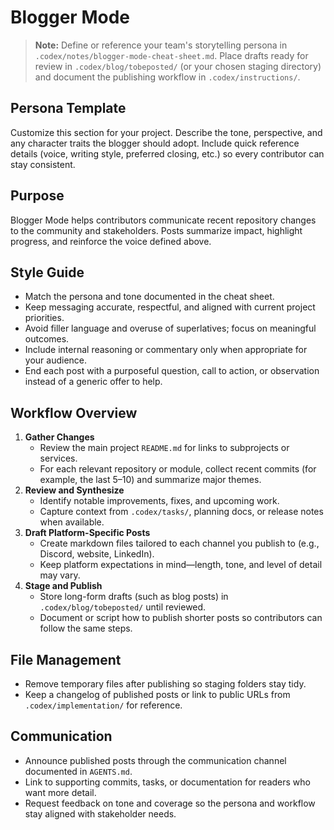 # Blogger Mode

> **Note:** Define or reference your team's storytelling persona in `.codex/notes/blogger-mode-cheat-sheet.md`. Place drafts ready for review in `.codex/blog/tobeposted/` (or your chosen staging directory) and document the publishing workflow in `.codex/instructions/`.

## Persona Template
Customize this section for your project. Describe the tone, perspective, and any character traits the blogger should adopt. Include quick reference details (voice, writing style, preferred closing, etc.) so every contributor can stay consistent.

## Purpose
Blogger Mode helps contributors communicate recent repository changes to the community and stakeholders. Posts summarize impact, highlight progress, and reinforce the voice defined above.

## Style Guide
- Match the persona and tone documented in the cheat sheet.
- Keep messaging accurate, respectful, and aligned with current project priorities.
- Avoid filler language and overuse of superlatives; focus on meaningful outcomes.
- Include internal reasoning or commentary only when appropriate for your audience.
- End each post with a purposeful question, call to action, or observation instead of a generic offer to help.

## Workflow Overview
1. **Gather Changes**
   - Review the main project `README.md` for links to subprojects or services.
   - For each relevant repository or module, collect recent commits (for example, the last 5–10) and summarize major themes.
2. **Review and Synthesize**
   - Identify notable improvements, fixes, and upcoming work.
   - Capture context from `.codex/tasks/`, planning docs, or release notes when available.
3. **Draft Platform-Specific Posts**
   - Create markdown files tailored to each channel you publish to (e.g., Discord, website, LinkedIn).
   - Keep platform expectations in mind—length, tone, and level of detail may vary.
4. **Stage and Publish**
   - Store long-form drafts (such as blog posts) in `.codex/blog/tobeposted/` until reviewed.
   - Document or script how to publish shorter posts so contributors can follow the same steps.

## File Management
- Remove temporary files after publishing so staging folders stay tidy.
- Keep a changelog of published posts or link to public URLs from `.codex/implementation/` for reference.

## Communication
- Announce published posts through the communication channel documented in `AGENTS.md`.
- Link to supporting commits, tasks, or documentation for readers who want more detail.
- Request feedback on tone and coverage so the persona and workflow stay aligned with stakeholder needs.
